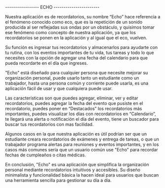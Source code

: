 ----------------- ECHO -----------------------

Nuestra aplicación es de recordatorios, su nombre “Echo” hace referencia a el fenómeno conocido como eco, que es la repetición de un sonido producida al ser reflejadas sus ondas por un obstáculo, y quisimos tomar ese fenómeno como concepto de nuestra aplicación, ya que los recordatorios se ponen en la aplicación y al igual que el eco, vuelven. 

Su función es ingresar tus recordatorios y almacenarlos para ayudarte con tu rutina, con los eventos importantes de tu vida, tus tareas y todo lo que necesites con la opción de agregar una fecha del calendario para que pueda recordarte en el día que ingreses.

"Echo" está diseñado para cualquier persona que necesite mejorar su organización personal, puede usarlo tanto un estudiante como un trabajador, hasta una persona común y corriente puede usarla, es una aplicación fácil de usar y que cualquiera puede usar.

Las características son que puedes agregar, eliminar, ver y editar recordatorios, puedes agregar la fecha del evento que pusiste en el recordatorio, puedes poner en “Destacados” los recordatorios más importantes, puedes visualizar los días con recordatorios en “Calendario”, te llegará una alerta o notificación el día del evento, tiene un buscador para buscar tus recordatorios con mas facilidad.

Algunos casos en la que nuestra aplicación es útil podrían ser que un estudiante creara recordatorios de exámenes y entrega de tareas, o que un trabajador programa alertas para reuniones y eventos importantes, y en los casos más comunes sería que un usuario común use "Echo" para recordar fechas de cumpleaños o citas médicas.

En conclusión, "Echo" es una aplicación que simplifica la organización personal mediante recordatorios intuitivos y accesibles. Su diseño minimalista y funcionalidad básica la hacen ideal para usuarios que buscan una herramienta sencilla para gestionar su día a día.
